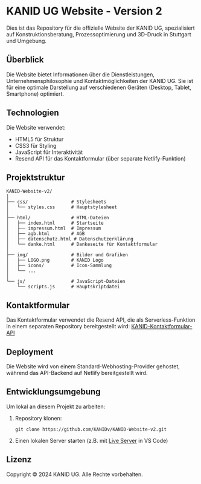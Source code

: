 # KANID UG Website - Version 2

Dies ist das Repository für die offizielle Website der KANID UG, spezialisiert auf Konstruktionsberatung, Prozessoptimierung und 3D-Druck in Stuttgart und Umgebung.

## Überblick

Die Website bietet Informationen über die Dienstleistungen, Unternehmensphilosophie und Kontaktmöglichkeiten der KANID UG. Sie ist für eine optimale Darstellung auf verschiedenen Geräten (Desktop, Tablet, Smartphone) optimiert.

## Technologien

Die Website verwendet:
- HTML5 für Struktur
- CSS3 für Styling
- JavaScript für Interaktivität
- Resend API für das Kontaktformular (über separate Netlify-Funktion)

## Projektstruktur

```
KANID-Website-v2/
│
├── css/                # Stylesheets
│   └── styles.css      # Hauptstylesheet
│
├── html/               # HTML-Dateien
│   ├── index.html      # Startseite
│   ├── impressum.html  # Impressum
│   ├── agb.html        # AGB
│   ├── datenschutz.html # Datenschutzerklärung
│   └── danke.html      # Dankeseite für Kontaktformular
│
├── img/                # Bilder und Grafiken
│   ├── LOGO.png        # KANID Logo
│   ├── icons/          # Icon-Sammlung
│   └── ...
│
└── js/                 # JavaScript-Dateien
    └── scripts.js      # Hauptskriptdatei
```

## Kontaktformular

Das Kontaktformular verwendet die Resend API, die als Serverless-Funktion in einem separaten Repository bereitgestellt wird: [KANID-Kontaktformular-API](https://github.com/KANIDv/KANID-Kontaktformular-API)

## Deployment

Die Website wird von einem Standard-Webhosting-Provider gehostet, während das API-Backend auf Netlify bereitgestellt wird.

## Entwicklungsumgebung

Um lokal an diesem Projekt zu arbeiten:

1. Repository klonen:
   ```
   git clone https://github.com/KANIDv/KANID-Website-v2.git
   ```

2. Einen lokalen Server starten (z.B. mit [Live Server](https://marketplace.visualstudio.com/items?itemName=ritwickdey.LiveServer) in VS Code)

## Lizenz

Copyright © 2024 KANID UG. Alle Rechte vorbehalten.